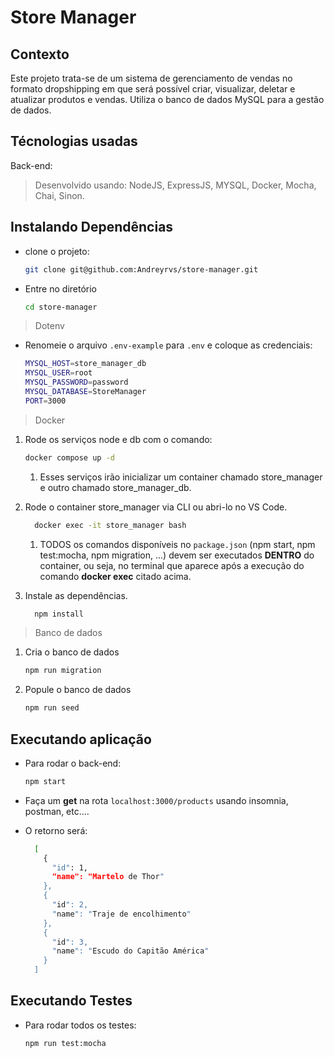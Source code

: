 # Store Manager

## Contexto

Este projeto trata-se de um sistema de gerenciamento de vendas no formato dropshipping em que será possível criar, visualizar, deletar e atualizar produtos e vendas. Utiliza o banco de dados MySQL para a gestão de dados.

## Técnologias usadas

Back-end:
> Desenvolvido usando: NodeJS, ExpressJS, MYSQL, Docker, Mocha, Chai, Sinon.

## Instalando Dependências

* clone o projeto:

  ```bash
  git clone git@github.com:Andreyrvs/store-manager.git
  ```

* Entre no diretório

  ```bash
  cd store-manager
  ```

> Dotenv

* Renomeie o arquivo `.env-example` para `.env` e coloque as credenciais:

  ```bash
  MYSQL_HOST=store_manager_db
  MYSQL_USER=root
  MYSQL_PASSWORD=password
  MYSQL_DATABASE=StoreManager
  PORT=3000
    ```

> Docker

1. Rode os serviços node e db com o comando:

    ```bash
    docker compose up -d
    ```

    1. Esses serviços irão inicializar um container chamado store_manager e outro chamado store_manager_db.

2. Rode o container store_manager via CLI ou abri-lo no VS Code.

    ```bash
      docker exec -it store_manager bash
    ```

    1. TODOS os comandos disponíveis no `package.json` (npm start, npm test:mocha, npm migration, ...) devem ser executados **DENTRO** do container, ou seja, no terminal que aparece após a execução do comando **docker exec** citado acima.

3. Instale as dependências.

    ```bash
      npm install
    ```

> Banco de dados

1. Cria o banco de dados

    ```bash
    npm run migration
    ```

2. Popule o banco de dados

    ```bash
    npm run seed
    ```

## Executando aplicação

* Para rodar o back-end:

  ```bash
  npm start
  ```

* Faça um **get** na rota `localhost:3000/products` usando insomnia, postman, etc....
* O retorno será:

  ```bash
    [
      {
        "id": 1,
        "name": "Martelo de Thor"
      },
      {
        "id": 2,
        "name": "Traje de encolhimento"
      },
      {
        "id": 3,
        "name": "Escudo do Capitão América"
      }
    ]
  ```

## Executando Testes

* Para rodar todos os testes:

  ```bash
  npm run test:mocha
  ```
